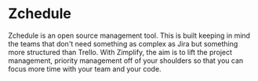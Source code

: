 # Zchedule
Zchedule is an open source management tool. This is built keeping in mind the teams that don't need something as complex as Jira but something more structured than Trello. With Zimplify, the aim is to lift the project management, priority management off of your shoulders so that you can focus more time with your team and your code.
